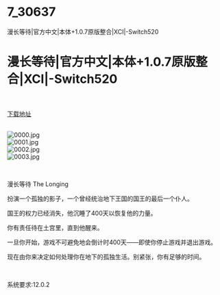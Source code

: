 # 7_30637
漫长等待|官方中文|本体+1.0.7原版整合|XCI|-Switch520
# 漫长等待|官方中文|本体+1.0.7原版整合|XCI|-Switch520
 <br/></br>
[下载地址](https://www.switch520.cc/article/30637 "下载地址")
<br/></br>

<p><img title="0000.jpg" src="https://www.switch520.cc/muke_img/2022_05_03_f7994146d96d8.jpg" alt="0000.jpg"><br>
<img title="0001.jpg" src="https://www.switch520.cc/muke_img/2022_05_03_e00d1c2b8ab78.jpg" alt="0001.jpg"><br>
<img title="0002.jpg" src="https://www.switch520.cc/muke_img/2022_05_03_722d68548d32e.jpg" alt="0002.jpg"><br>
<img title="0003.jpg" src="https://www.switch520.cc/muke_img/2022_05_03_9b02d1d2980b4.jpg" alt="0003.jpg"></p>
<p>&nbsp;</p>
<p>漫长等待 The Longing</p>
<p>扮演一个孤独的影子，一个曾经统治地下王国的国王的最后一个仆人。</p>
<p>国王的权力已经消失，他沉睡了400天以恢复他的力量。</p>
<p>你有责任待在土宫里，直到他醒来。</p>
<p>一旦你开始，游戏不可避免地会倒计时400天——即使你停止游戏并退出游戏。</p>
<p>现在由你来决定如何处理你在地下的孤独生活。别紧张，你有足够的时间。</p>
<p>&nbsp;</p>
<p>系统要求:12.0.2</p>



